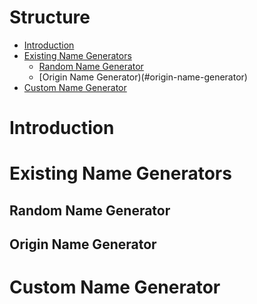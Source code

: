 Structure
=========

- [Introduction](#introduction)
- [Existing Name Generators](#existing-name-generators)
    * [Random Name Generator](#random-name-generator)
    * [Origin Name Generator)(#origin-name-generator)
- [Custom Name Generator](#custom-name-generator)


Introduction
============


Existing Name Generators
========================

Random Name Generator
---------------------

Origin Name Generator
---------------------

Custom Name Generator
=====================
